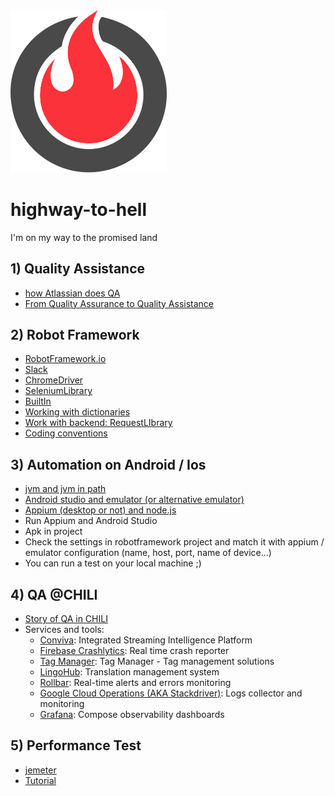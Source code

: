 <img src="logo/inferno-1.svg" width="250">

# highway-to-hell
I'm on my way to the promised land

## 1) Quality Assistance 
* [how Atlassian does QA](https://www.atlassian.com/inside-atlassian/qa)
* [From Quality Assurance to Quality Assistance](https://amaysim.engineering/from-quality-assurance-to-quality-assistance-32ffc990d27b)

## 2) Robot Framework
* [RobotFramework.io](https://robotframework.org/)
* [Slack](https://robotframework.slack.com)
* [ChromeDriver](https://chromedriver.chromium.org/downloads)
* [SeleniumLibrary](https://robotframework.org/SeleniumLibrary/SeleniumLibrary.html)
* [BuiltIn](https://robotframework.org/robotframework/latest/libraries/BuiltIn.html)
* [Working with dictionaries](https://robotframework.org/robotframework/latest/libraries/Collections.html)
* [Work with backend: RequestLIbrary](https://marketsquare.github.io/robotframework-requests/doc/RequestsLibrary.html)
* [Coding conventions](https://github.com/chilispa/highway-to-hell/blob/master/coding_conventions/en_rf_coding_conventions.md)

## 3) Automation on Android / Ios
* [jvm and jvm in path](https://phoenixnap.com/kb/how-to-install-java-ubuntu)
* [Android studio and emulator (or alternative emulator)](https://developer.android.com/studio)
* [Appium (desktop or not) and node.js](https://github.com/appium/appium-desktop/releases)
* Run Appium and Android Studio
* Apk in project
* Check the settings in robotframework project and match it with appium / emulator configuration (name, host, port, name of device...)
* You can run a test on your local machine ;)


## 4) QA @CHILI
* [Story of QA in CHILI](https://docs.google.com/presentation/d/1KqhBjgt_AZ7wfSg_ulPbVG1QJpGnrOyQ/edit?dls=true)
* Services and tools:
   - [Conviva](https://www.conviva.com/about/): Integrated Streaming Intelligence Platform
   -  [Firebase Crashlytics](https://firebase.google.com/products/crashlytics): Real time crash reporter
   -  [Tag Manager](https://marketingplatform.google.com/intl/it/about/tag-manager/): Tag Manager - Tag management solutions
   -  [LingoHub](https://lingohub.com/): Translation management system
   -  [Rollbar](https://rollbar.com/product/): Real-time alerts and errors monitoring
   -  [Google Cloud Operations (AKA Stackdriver)](https://cloud.google.com/products/operations):  Logs collector and monitoring
   - [Grafana](https://grafana.com/docs/): Compose observability dashboards

## 5) Performance Test
* [jemeter](https://jmeter.apache.org/)
* [Tutorial](https://riptutorial.com/jmeter)
